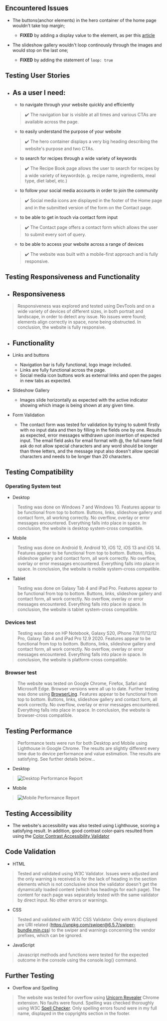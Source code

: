 ## Encountered Issues
- The buttons(anchor elements) in the hero container of the home page wouldn't take top margin;
    - **FIXED** by adding a display value to the element, as per this [article](https://css-tricks.com/forums/topic/anchor-tag-not-registering-margin-top/)

- The slideshow gallery wouldn't loop continously through the images and would stop on the last one;
    - **FIXED** by adding the statement of ```loop: true```

## Testing User Stories
- ## As a user I need:
    - to navigate through your website quickly and efficiently
    >:heavy_check_mark: The navigation bar is visible at all times and various CTAs are available across the page.
    - to easily understand the purpose of your website
    >:heavy_check_mark: The hero container displays a very big heading describing the website's purpose and two CTAs.
    - to search for recipes through a wide variety of keywords
    >:heavy_check_mark: The Recipe Book page allows the user to search for recipes by a wide variety of keywords(e. g. recipe name, ingredients, meal type, diet label, etc.)
    - to follow your social media accounts in order to join the community
    >:heavy_check_mark: Social media icons are displayed in the footer of the Home page and in the submitted version of the form on the Contact page.
    - to be able to get in touch via contact form input
    >:heavy_check_mark: The Contact page offers a contact form which allows the user to submit every sort of query.
    - to be able to access your website across a range of devices
    >:heavy_check_mark: The website was built with a mobile-first approach and is fully responsive.

## Testing Responsiveness and Functionality

- ## Responsiveness

> Responsiveness was explored and tested using DevTools and on a wide variety of devices of different sizes, in both portrait and landscape, in order to detect any issue. No issues were found; elements align correctly in space, none being obstructed. In conclusion, the website is fully responsive.

- ## Functionality

- Links and buttons
    - Navigation bar is fully functional, logo image included.
    - Links are fully functional across the page.
    - Social media icon buttons work as external links and open the pages in new tabs as expected.

- Slideshow Gallery
    - Images slide horizontally as expected with the active indicator showing which image is being shown at any given time.

- Form Validation
    - The contact form was tested for validation by trying to submit firstly with no input data and then by filling in the fields one by one. Results as expected, error messages withdrawn upon insertion of expected input. The email field asks for email format with @, the full name field ask do not allow special characters and any word should be longer than three letters, and the message input also doesn't allow special characters and needs to be longer than 20 characters.

## Testing Compatibility
 
### Operating System test
- Desktop
> Testing was done on Windows 7 and Windows 10. Features appear to be functional from top to bottom. Buttons, links, slideshow gallery and contact form, all working correctly. No overflow, overlay or error messages encountered. Everything falls into place in space. In conclusion, the website is desktop system-cross compatible.

- Mobile
> Testing was done on Android 9, Android 10, iOS 12, iOS 13 and iOS 14. Features appear to be functional from top to bottom. Buttons, links, slideshow gallery and contact form, all work correctly. No overflow, overlay or error messages encountered. Everything falls into place in space. In conclusion, the website is mobile system-cross compatible.

- Tablet
> Testing was done on Galaxy Tab 4 and iPad Pro. Features appear to be functional from top to bottom. Buttons, links, slideshow gallery and contact form, all work correctly. No overflow, overlay or error messages encountered. Everything falls into place in space. In conclusion, the website is tablet system-cross compatible.

### Devices test

 > Testing was done on HP Notebook, Galaxy S20, iPhone 7/8/11/12/12 Pro, Galaxy Tab 4 and iPad Pro 12.9 2020. Features appear to be functional from top to bottom. Buttons, links, slideshow gallery and contact form, all work correctly. No overflow, overlay or error messages encountered. Everything falls into place in space. In conclusion, the website is platform-cross compatible.

 ### Browser test

 > The website was tested on Google Chrome, Firefox, Safari and Microsoft Edge. Browser versions were all up to date. Further testing was done using [BrowserLing](https://www.browserling.com/). Features appear to be functional from top to bottom. Buttons, links, slideshow gallery and contact form, all work correctly. No overflow, overlay or error messages encountered. Everything falls into place in space. In conclusion, the website is browser-cross compatible.

## Testing Performance
 > Performance tests were run for both Desktop and Mobile using Lighthouse in Google Chrome. The results are slightly different every time due to device performance and value estimation. The results are satisfying. See further details below...

- Desktop
> ![Desktop Performance Report](https://github.com/alexandruvalentin/Spice-Check/blob/master/readme-images/lighthouse-desktop.jpg)

- Mobile
> ![Mobile Performance Report](https://github.com/alexandruvalentin/Spice-Check/blob/master/readme-images/lighthouse-mobile.jpg)

## Testing Accessibility

- The website's accessibility was also tested using Lighthouse, scoring a satisfying result. In addition, good contrast color-pairs resulted from using the [Color Contrast Accessibility Validator](https://color.a11y.com/Contrast/)

## Code Validation

 - HTML
> Tested and validated using W3C Validator. Issues were adjusted and the only warning is received is for the lack of heading in the section elements which is not conclusive since the validator doesn't get the dynamically loaded content (which has headings for each page). The content for each page was separately tested with the same validator by direct input. No other errors or warnings.

 - CSS
> Tested and validated with W3C CSS Validator. Only errors displayed are URI related (https://unpkg.com/swiper@6.5.7/swiper-bundle.min.css) to the swiper and warnings concerning the vendor prefixes, which can be ignored.

 - JavaScript
> Javascript methods and functions were tested for the expected outcome in the console using the console.log() command.

## Further Testing

 - Overflow and Spelling
> The website was tested for overflow using [Unicorn Revealer](https://chrome.google.com/webstore/detail/unicorn-revealer/lmlkphhdlngaicolpmaakfmhplagoaln?hl=en-GB) Chrome extension. No faults were found. Spelling was checked thoroughly using W3C [Spell Checker](https://www.w3.org/2002/01/spellchecker). Only spelling errors found were in my full name, displayed in the copyrights section in the footer.





